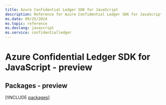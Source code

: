 ```yaml
---
title: Azure Confidential Ledger SDK for JavaScript
description: Reference for Azure Confidential Ledger SDK for JavaScript
ms.date: 09/25/2024
ms.topic: reference
ms.devlang: javascript
ms.service: confidentialledger
---
```

# Azure Confidential Ledger SDK for JavaScript - preview
## Packages - preview
[!INCLUDE [packages](confidential-ledger-index.md)]